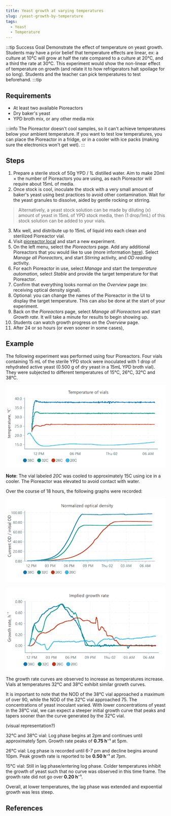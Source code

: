 ```yaml
---
title: Yeast growth at varying temperatures
slug: /yeast-growth-by-temperature
tags: 
  - Yeast
  - Temperature
---
```


:::tip Success Goal
Demonstrate the effect of temperature on yeast growth. Students may have a prior belief that temperature effects are linear, ex: a culture at 10℃ will grow at half the rate compared to a culture at 20℃, and a third the rate at 30℃. This experiment would show the non-linear effect of temperature on growth (and relate it to how refrigerators halt spoilage for so long). Students and the teacher can pick temperatures to test beforehand.
:::tip

## Requirements

*   At least two available Pioreactors
*   Dry baker's yeast
*   YPD broth mix, or any other media mix

:::info
The Pioreactor doesn't cool samples, so it can't achieve temperatures below your ambient temperature. If you want to test low temperatures, you can place the Pioreactor in a fridge, or in a cooler with ice packs (making sure the electronics won't get wet).
:::


## Steps

1.  Prepare a sterile stock of 50g YPD / 1L distilled water. Aim to make 20ml × the number of Pioreactors you are using, as each Pioreactor will require about 15mL of media.
2.  Once stock is cool, inoculate the stock with a very small amount of baker's yeast using best practices to avoid other contamination. Wait for the yeast granules to dissolve, aided by gentle rocking or stirring.
> Alternatively, a yeast stock solution can be made by diluting (x) amount of yeast in 15mL of YPD stock media, then (1 drop/1mL) of this stock solution can be added to your vials.
3.  Mix well, and distribute up to 15mL of liquid into each clean and sterilized Pioreactor vial.
4.  Visit [pioreactor.local](http://pioreactor.local) and start a new experiment.
5.  On the left menu, select the _Pioreactors_ page. Add any additional Pioreactors that you would like to use (more information [here](/user-guide/create-cluster)). Select _Manage all Pioreactors_, and start _Stirring_ activity, and _OD reading_ activity.
6.  For each Pioreactor in use, select _Manage_ and start the _temperature automation_, select _Stable_ and provide the target temperature for that Pioreactor.
7.  Confirm that everything looks normal on the _Overview_ page (ex: receiving optical density signal).
8.  Optional: you can change the names of the Pioreactor in the UI to display the target temperature. This can also be done at the start of your experiment.
9.	Back on the _Pioreactors_ page, select _Manage all Pioreactors_ and start _Growth rate_. It will take a minute for results to begin showing up. 
10.  Students can watch growth progress on the _Overview_ page.
11.  After 24 or so hours (or even sooner in some cases),

## Example

The following experiment was performed using four Pioreactors. Four vials containing 15 mL of the sterile YPD stock were inoculated with 1 drop of rehydrated active yeast (0.500 g of dry yeast in a 15mL YPD broth vial). They were subjected to different temperatures of 15°C, 26°C, 32°C and 38°C. 

![](/img/experiments/temperature_temp.png)

**Note**: The vial labeled _20C_ was cooled to approximately 15C using ice in a cooler. The Pioreactor was elevated to avoid contact with water. 

Over the course of 18 hours, the following graphs were recorded: 

![](/img/experiments/temperature_normal_OD.png)

![](/img/experiments/temperature_growth_rate.png)

The growth rate curves are observed to increase as temperatures increase. Vials at temperatures 32°C and 38°C exhibit similar growth curves. 

It is important to note that the NOD of the 38°C vial approached a maximum of over 90, while the NOD of the 32°C vial approached 75. The concentrations of yeast inoculant varied. With lower concentrations of yeast in the 38°C vial, we can expect a steeper initial growth curve that peaks and tapers sooner than the curve generated by the 32°C vial.

(visual representation?) 

32°C and 38°C vial: Log phase begins at 2pm and continues until approximately 5pm. Growth rate peaks of **0.75 h⁻¹** at 5pm. 

26°C vial: Log phase is recorded until 6-7 pm and decline begins around 10pm. Peak growth rate is reported to be **0.50 h⁻¹** at 7pm.

15°C vial: Still in lag phase/entering log phase. Colder temperatures inhibit the growth of yeast such that no curve was observed in this time frame. The growth rate did not go over **0.20 h⁻¹**. 

Overall, at lower temperatures, the lag phase was extended and expoential growth was less steep. 

## References

